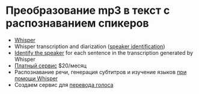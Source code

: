 # Преобразование mp3 в текст с распознаванием спикеров

- [Whisper](https://github.com/openai/whisper)
- Whisper transcription and diarization ([speaker identification](https://github.com/openai/whisper/discussions/264))
- [Identify the speaker](https://github.com/MahmoudAshraf97/whisper-diarization) for each sentence in the transcription generated by Whisper
- [Платный сервис](https://www.videototext.io/ru/use-case/speaker-diarization) $20/месяц
- Распознавание речи, генерация субтитров и изучение языков [при помощи Whisper](https://habr.com/ru/companies/ods/articles/692246/)
- Создаем сервис для [перевода голоса](https://habr.com/ru/articles/707250/)
